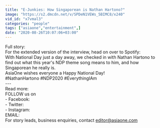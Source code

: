 ```yaml
---
title: "E-Junkies: How Singaporean is Nathan Hartono?"
image: "https://s2.dmcdn.net/v/SPDeN1VEWs_5BIMC8/x240"
vid_id: "x7vmal3"
categories: "people"
tags: ["asiaone","entertainment",]
date: "2020-08-26T10:07:06+03:00"
---
```

Full story:   <br>For the extended version of the interview, head on over to Spotify:   <br>With National Day just a day away, we checked in with Nathan Hartono to find out what this year's NDP theme song means to him, and how Singaporean he really is.  <br>AsiaOne wishes everyone a Happy National Day!  <br>#NathanHartono #NDP2020 #EverythingIAm  <br>---  <br>Read more:   <br>FOLLOW us on   <br>- Facebook:   <br>- Twitter:    <br>- Instagram:    <br>EMAIL:   <br>For story leads, business enquiries, contact editor@asiaone.com
